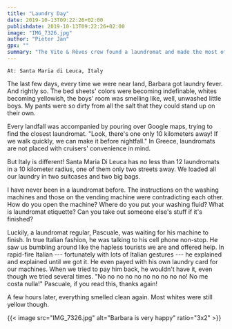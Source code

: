 ```yaml
---
title: "Laundry Day"
date: 2019-10-13T09:22:26+02:00
publishdate: 2019-10-13T09:22:26+02:00
image: "IMG_7326.jpg"
author: "Pieter Jan"
gpx: ""
summary: "The Vite & Rêves crew found a laundromat and made the most of it thanks to laundromat regular Pascuale."
---
```


`At: Santa Maria di Leuca, Italy`

The last few days, every time we were near land, Barbara got laundry fever. And rightly so. The bed sheets' colors were becoming indefinable, whites becoming yellowish, the boys' room was smelling like, well, unwashed little boys. My pants were so dirty from all the salt that they could stand up on their own.

Every landfall was accompanied by pouring over Google maps, trying to find the closest laundromat. "Look, there's one only 10 kilometers away! If we walk quickly, we can make it before nightfall." In Greece, laundromats are not placed with cruisers' convenience in mind.

But Italy is different! Santa Maria Di Leuca has no less than 12 laundromats in a 10 kilometer radius, one of them only two streets away. We loaded all our laundry in two suitcases and two big bags.

I have never been in a laundromat before. The instructions on the washing machines and those on the vending machine were contradicting each other. How do you open the machine? Where do you put your washing fluid? What is laundromat etiquette? Can you take out someone else's stuff if it's finished?

Luckily, a laundromat regular, Pascuale, was waiting for his machine to finish. In true Italian fashion, he was talking to his cell phone non-stop. He saw us bumbling around like the hapless tourists we are and offered help. In rapid-fire Italian --- fortunately with lots of Italian gestures --- he explained and explained until we got it. He even payed with his own laundry card for our machines. When we tried to pay him back, he wouldn't have it, even though we tried several times. "No no no no no no no no no no! No me costa nulla!" Pascuale, if you read this, thanks again!

A few hours later, everything smelled clean again. Most whites were still yellow though.

{{< image src="IMG_7326.jpg" alt="Barbara is very happy" ratio="3x2" >}}
